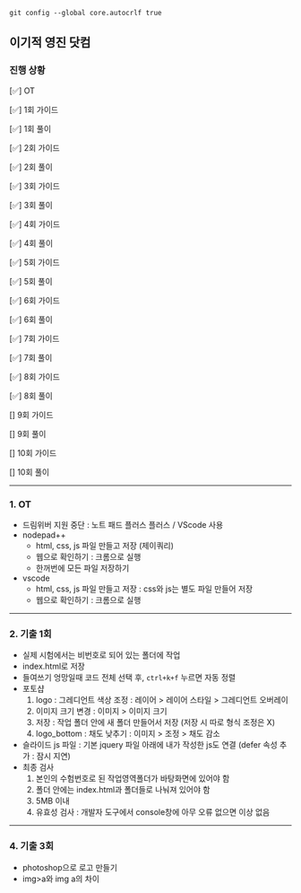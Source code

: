 `git config --global core.autocrlf true`

## 이기적 영진 닷컴

### 진행 상황

[✅] OT

[✅] 1회 가이드

[✅] 1회 풀이

[✅] 2회 가이드

[✅] 2회 풀이

[✅] 3회 가이드

[✅] 3회 풀이

[✅] 4회 가이드

[✅] 4회 풀이

[✅] 5회 가이드

[✅] 5회 풀이

[✅] 6회 가이드

[✅] 6회 풀이

[✅] 7회 가이드

[✅] 7회 풀이

[✅] 8회 가이드

[✅] 8회 풀이

[] 9회 가이드

[] 9회 풀이

[] 10회 가이드

[] 10회 풀이

---

### 1. OT

- 드림위버 지원 중단 : 노트 패드 플러스 플러스 / VScode 사용
- nodepad++
  - html, css, js 파일 만들고 저장 (제이쿼리)
  - 웹으로 확인하기 : 크롬으로 실행
  - 한꺼번에 모든 파일 저장하기
- vscode
  - html, css, js 파일 만들고 저장 : css와 js는 별도 파일 만들어 저장
  - 웹으로 확인하기 : 크롬으로 실행

---

### 2. 기출 1회

- 실제 시험에서는 비번호로 되어 있는 폴더에 작업
- index.html로 저장
- 들여쓰기 엉망일때 코드 전체 선택 후, `ctrl+k+f` 누르면 자동 정렬
- 포토샵
  1. logo : 그레디언트 색상 조정
     : 레이어 > 레이어 스타일 > 그레디언트 오버레이
  2. 이미지 크기 변경
     : 이미지 > 이미지 크기
  3. 저장
     : 작업 폴더 안에 새 폴더 만들어서 저장 (저장 시 따로 형식 조정은 X)
  4. logo_bottom : 채도 낮추기
     : 이미지 > 조정 > 채도 감소
- 슬라이드 js 파일 : 기본 jquery 파일 아래에 내가 작성한 js도 연결 (defer 속성 추가 : 잠시 지연)
- 최종 검사
  1. 본인의 수험번호로 된 작업영역폴더가 바탕화면에 있어야 함
  2. 폴더 안에는 index.html과 폴더들로 나눠져 있어야 함
  3. 5MB 이내
  4. 유효성 검사 : 개발자 도구에서 console창에 아무 오류 없으면 이상 없음

---

### 4. 기출 3회

- photoshop으로 로고 만들기
- img>a와 img a의 차이
